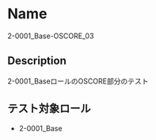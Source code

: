 Name
====
2-0001_Base-OSCORE_03

## Description

2-0001_BaseロールのOSCORE部分のテスト

## テスト対象ロール
- 2-0001_Base

